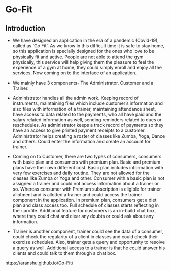 # Go-Fit

## Introduction
* We have designed an application in the era of a pandemic (Covid-19), called as 'Go Fit'. As
we know in this difficult time it is safe to stay home, so this application is specially designed
for the ones who love to be physically fit and active. People are not able to attend the gym
physically, this service will help giving them the pleasure to feel the experience of a gym at
home, they could simply enroll and enjoy all the services. Now coming on to the interface of
an application.

* We mainly have 3 components- The Administrator, Customer and a Trainer.

* Administrator handles all the admin work. Keeping record of instruments, maintaining files
which include customer’s information and also files with information of a trainer,
maintaining attendance sheet, have access to data related to the payments, who all have paid
and the salary related information as well, sending reminders related to dues or reschedules.
As administrator keeps a track record of payments so they have an access to give printed
payment receipts to a customer. Administrator helps creating a roster of classes like Zumba,
Yoga, Dance and others. Could enter the information and create an account for trainer.

* Coming on to Customer, there are two types of consumers, consumers with basic plan and
consumers with premium plan. Basic and premium plans have their own different cost. Basic
plan includes information with very few exercises and daily routine. They are not allowed for
the classes like Zumba or Yoga and other. Consumer with a basic plan is not assigned a
trainer and could not access information about a trainer or so. Whereas consumer with
Premium subscription is eligible for trainer allotment and is allotted a trainer and could
access the trainer component in the application. In premium plan, consumers get a diet plan
and class access too. Full schedule of classes starts reflecting in their profile. Additional
feature for customers is an in-build chat box, where they could chat and clear any doubts or
could ask about any information.

* Trainer is another component, trainer could see the data of a consumer, could check the
regularity of a client in classes and could check their exercise schedules. Also, trainer gets a
query and opportunity to resolve a query as well. Additional access to a trainer is that he
could answer his clients and could talk to them through a chat box.

https://aranshu.github.io/Go-Fit/
